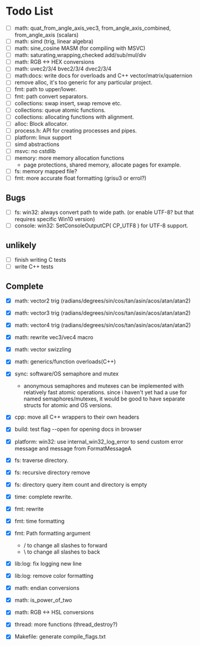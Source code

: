 # Todo List
- [ ] math: quat_from_angle_axis_vec3, from_angle_axis_combined, from_angle_axis (scalars)
- [ ] math: simd (trig, linear algebra)
- [ ] math: sine_cosine MASM (for compiling with MSVC)
- [ ] math: saturating,wrapping,checked add/sub/mul/div
- [ ] math: RGB <-> HEX conversions
- [ ] math: uvec2/3/4 bvec2/3/4 dvec2/3/4
- [ ] math:docs: write docs for overloads and C++ vector/matrix/quaternion
- [ ] remove alloc, it's too generic for any particular project.
- [ ] fmt: path to upper/lower.
- [ ] fmt: path convert separators.
- [ ] collections: swap insert, swap remove etc.
- [ ] collections: queue atomic functions.
- [ ] collections: allocating functions with alignment.
- [ ] alloc: Block allocator.
- [ ] process.h: API for creating processes and pipes.
- [ ] platform: linux support
- [ ] simd abstractions
- [ ] msvc: no cstdlib
- [ ] memory: more memory allocation functions
    - page protections, shared memory, allocate pages for example.
- [ ] fs: memory mapped file?
- [ ] fmt: more accurate float formatting (grisu3 or errol?)
## Bugs
- [ ] fs: win32: always convert path to wide path. (or enable UTF-8? but that requires specific Win10 version)
- [ ] console: win32: SetConsoleOutputCP( CP_UTF8 ) for UTF-8 support.
## unlikely
- [ ] finish writing C tests
- [ ] write C++ tests
## Complete
- [x] math: vector2 trig (radians/degrees/sin/cos/tan/asin/acos/atan/atan2)
- [x] math: vector3 trig (radians/degrees/sin/cos/tan/asin/acos/atan/atan2)
- [x] math: vector4 trig (radians/degrees/sin/cos/tan/asin/acos/atan/atan2)
- [x] math: rewrite vec3/vec4 macro
- [x] math: vector swizzling
- [x] math: generics/function overloads(C++)
- [x] sync: software/OS semaphore and mutex
    - anonymous semaphores and mutexes can be implemented with
    relatively fast atomic operations. since i haven't yet had a
    use for named semaphores/mutexes, it would be good to have
    separate structs for atomic and OS versions.
- [x] cpp: move all C++ wrappers to their own headers
- [x] build: test flag --open for opening docs in browser
- [x] platform: win32: use internal_win32_log_error to send custom error message and message from FormatMessageA
- [x] fs: traverse directory.
- [x] fs: recursive directory remove
- [x] fs: directory query item count and directory is empty
- [x] time: complete rewrite.
- [x] fmt: rewrite
- [x] fmt: time formatting
- [x] fmt: Path formatting argument
    - / to change all slashes to forward
    - \ to change all slashes to back
- [x] lib:log: fix logging new line
- [x] lib:log: remove color formatting
- [x] math: endian conversions
- [x] math: is_power_of_two
- [x] math: RGB <-> HSL conversions
- [x] thread: more functions (thread_destroy?)
- [x] Makefile: generate compile_flags.txt

